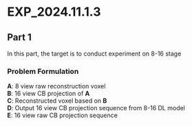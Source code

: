 # EXP_2024.11.1.3
## Part 1 
In this part, the target is to conduct experiment on 8-16 stage
### Problem Formulation
**A**: 8 view raw reconstruction voxel\
**B**: 16 view CB projection of **A**\
**C**: Reconstructed voxel based on **B**\
**D**: Output 16 view CB projection sequence from 8-16 DL model\
**E**: 16 view raw CB projection sequence